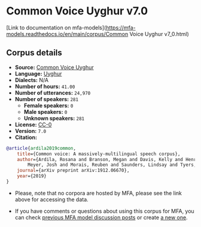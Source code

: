 
# Common Voice Uyghur v7.0

[Link to documentation on mfa-models](https://mfa-models.readthedocs.io/en/main/corpus/Common Voice Uyghur v7_0.html)

## Corpus details

- **Source:** [Common Voice Uyghur](https://voice.mozilla.org/en/datasets)
- **Language:** [Uyghur](https://en.wikipedia.org/wiki/Uyghur_language)
- **Dialects:** N/A
- **Number of hours:** `41.00`
- **Number of utterances:** `24,970`
- **Number of speakers:** `281`
  - **Female speakers:** `0`
  - **Male speakers:** `0`
  - **Unknown speakers:** `281`
- **License:** [CC-0](https://creativecommons.org/publicdomain/zero/1.0/)
- **Version:** `7.0`
- **Citation:**
```bibtex
@article{ardila2019common,
	title={Common voice: A massively-multilingual speech corpus},
	author={Ardila, Rosana and Branson, Megan and Davis, Kelly and Henretty, Michael and Kohler, Michael and
		Meyer, Josh and Morais, Reuben and Saunders, Lindsay and Tyers, Francis M and Weber, Gregor},
	journal={arXiv preprint arXiv:1912.06670},
	year={2019}
}

```

- Please, note that no corpora are hosted by MFA, please see the link above for accessing the data.

- If you have comments or questions about using this corpus for MFA, you can check [previous MFA model discussion posts](https://github.com/MontrealCorpusTools/mfa-models/discussions?discussions_q=Common+Voice+Uyghur+v7.0) or create [a new one](https://github.com/MontrealCorpusTools/mfa-models/discussions/new).
